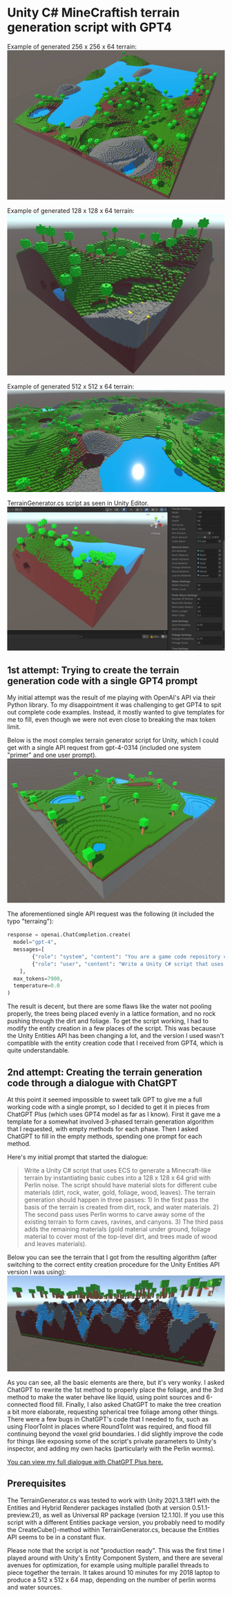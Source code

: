 # Unity C# MineCraftish terrain generation script with GPT4

Example of generated 256 x 256 x 64 terrain:
![Example of generated 256 x 256 x 64 terrain](chatGPT_finalAlg_medium.jpg)

Example of generated 128 x 128 x 64 terrain:
![Example of generated 128 x 128 x 64 terrain](chatGPT_finalAlg_small.jpg)

Example of generated 512 x 512 x 64 terrain:
![Example of generated 512 x 512 x 64 terrain](chatGPT_finalAlg_large.jpg)

TerrainGenerator.cs script as seen in Unity Editor.
![TerrainGenerator.cs script as seen in Unity Editor.](chatGPT_finalAlg_UI.jpg)

## 1st attempt: Trying to create the terrain generation code with a single GPT4 prompt

My initial attempt was the result of me playing with OpenAI's API via their Python library. To my disappointment it was challenging to get GPT4 to spit out complete code examples. Instead, it mostly wanted to give templates for me to fill, even though we were not even close to breaking the max token limit.

Below is the most complex terrain generator script for Unity, which I could get with a single API request from gpt-4-0314 (included one system "primer" and one user prompt).
![The most complex terrain generator I could get with a single API request from gpt-4-0314.](chatGPT_mostFeaturesWIth1Prompt.jpg)

The aforementioned single API request was the following (it included the typo "terraing"):

``` python
response = openai.ChatCompletion.create(
  model="gpt-4",
  messages=[
        {"role": "system", "content": "You are a game code repository containing final source code for a full game."},
        {"role": "user", "content": "Write a Unity C# script that uses ECS to generate a Minecraft-like terrain by creating basic cubes into a 128 x 128 x 64 grid with Perlin noise. The script should have material slots for different cube materials (dirt, rock, water, foliage, wood, leaves). The terraing generation should happen in two passes: In the first pass the basis of the terrain is created from dirt and rock materials. The second pass adds the remaining materials (small lakes made of water material, foliage material to cover most of the top-level dirt, and trees made of wood and leaves materials). This file should contain at least 16000 characters, so that the terrain generation will be as extensive as possible."}
    ],
  max_tokens=7900,
  temperature=0.0      
)
```

The result is decent, but there are some flaws like the water not pooling properly, the trees being placed evenly in a lattice formation, and no rock pushing through the dirt and foliage. To get the script working, I had to modify the entity creation in a few places of the script. This was because the Unity Entities API has been changing a lot, and the version I used wasn't compatible with the entity creation code that I received from GPT4, which is quite understandable.

## 2nd attempt: Creating the terrain generation code through a dialogue with ChatGPT

At this point it seemed impossible to sweet talk GPT to give me a full working code with a single prompt, so I decided to get it in pieces from ChatGPT Plus (which uses GPT4 model as far as I know). First it gave me a template for a somewhat involved 3-phased terrain generation algorithm that I requested, with empty methods for each phase. Then I asked ChatGPT to fill in the empty methods, spending one prompt for each method.

Here's my initial prompt that started the dialogue:

> Write a Unity C# script that uses ECS to generate a Minecraft-like terrain by instantiating basic cubes into a 128 x 128 x 64 grid with Perlin noise. The script should have material slots for different cube materials (dirt, rock, water, gold, foliage, wood, leaves). The terrain generation should happen in three passes: 1) In the first pass the basis of the terrain is created from dirt, rock, and water materials. 2) The second pass uses Perlin worms to carve away some of the existing terrain to form caves, ravines, and canyons. 3) The third pass adds the remaining materials (gold material under ground, foliage material to cover most of the top-level dirt, and trees made of wood and leaves materials).

Below you can see the terrain that I got from the resulting algorithm (after switching to the correct entity creation procedure for the Unity Entities API version I was using):
![ChatGPT's initial implementation.](chatGPT_1st_try_afterFixingInstantiaton.jpg)

As you can see, all the basic elements are there, but it's very wonky. I asked ChatGPT to rewrite the 1st method to properly place the foliage, and the 3rd method to make the water behave like liquid, using point sources and 6-connected flood fill. Finally, I also asked ChatGPT to make the tree creation a bit more elaborate, requesting spherical tree foliage among other things. There were a few bugs in ChatGPT's code that I needed to fix, such as using FloorToInt in places where RoundToInt was required, and flood fill continuing beyond the voxel grid boundaries. I did slightly improve the code for things like exposing some of the script's private parameters to Unity's inspector, and adding my own hacks (particularly with the Perlin worms).

[You can view my full dialogue with ChatGPT Plus here.](chat-gpt-unity-terrain-generation-with-ecs.md)

## Prerequisites

The TerrainGenerator.cs was tested to work with Unity 2021.3.18f1 with the Entities and Hybrid Renderer packages installed (both at version 0.51.1-preview.21), as well as Universal RP package (version 12.1.10). If you use this script with a different Entities package version, you probably need to modify the CreateCube()-method within TerrainGenerator.cs, because the Entities API seems to be in a constant flux.

Please note that the script is not "production ready". This was the first time I played around with Unity's Entity Component System, and there are several avenues for optimization, for example using multiple parallel threads to piece together the terrain. It takes around 10 minutes for my 2018 laptop to produce a 512 x 512 x 64 map, depending on the number of perlin worms and water sources.
